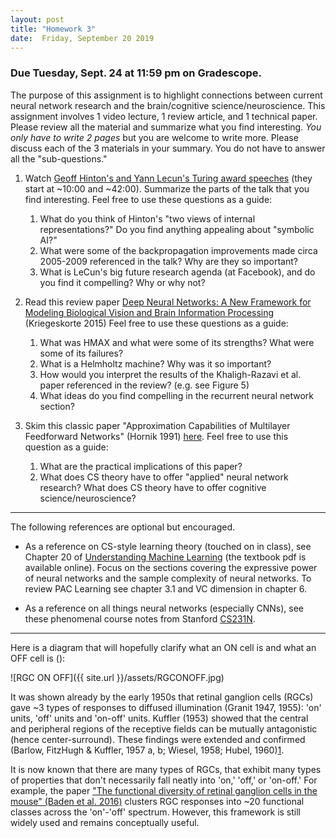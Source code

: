 ```yaml
---
layout: post
title: "Homework 3"
date:  Friday, September 20 2019
---
```



### Due Tuesday, Sept. 24 at 11:59 pm on Gradescope. 

The purpose of this assignment is to highlight connections between current neural network research and the brain/cognitive science/neuroscience. This assignment involves 1 video lecture, 1 review article, and 1 technical paper. Please review all the material and summarize what you find interesting. *You only have to write 2 pages* but you are welcome to write more.  Please discuss each of the 3 materials in your summary. You do not have to answer all the "sub-questions."

1. Watch [Geoff Hinton's and Yann Lecun's Turing award speeches](https://www.youtube.com/watch?v=VsnQf7exv5I) (they start at ~10:00 and ~42:00). Summarize the parts of the talk that you find interesting. Feel free to use these questions as a guide:

    1. What do you think of Hinton's "two views of internal representations?" Do you find anything appealing about "symbolic AI?"
    2. What were some of the backpropagation improvements made circa 2005-2009 referenced in the talk? Why are they so important?
    3. What is LeCun's big future research agenda (at Facebook), and do you find it compelling? Why or why not?

2. Read this review paper [Deep Neural Networks: A New Framework for Modeling Biological Vision and Brain Information Processing](https://www.annualreviews.org/doi/full/10.1146/annurev-vision-082114-035447) (Kriegeskorte 2015) Feel free to use these questions as a guide:
    1. What was HMAX and what were some of its strengths? What were some of its failures?
    2. What is a Helmholtz machine? Why was it so important?
    2. How would you interpret the results of the Khaligh-Razavi et al. paper referenced in the review? (e.g. see Figure 5)
    3. What ideas do you find compelling in the recurrent neural network section?

3. Skim this classic paper "Approximation Capabilities of Multilayer Feedforward Networks" (Hornik 1991) [here](http://www.vision.jhu.edu/teaching/learning/deeplearning18/assets/Hornik-91.pdf). Feel free to use this question as a guide:
    1. What are the practical implications of this paper?
    2. What does CS theory have to offer "applied" neural network research? What does CS theory have to offer cognitive science/neuroscience?

-----------------------

The following references are optional but encouraged.

* As a reference on CS-style learning theory (touched on in class), see Chapter 20 of [Understanding Machine Learning](https://www.cs.huji.ac.il/~shais/UnderstandingMachineLearning/understanding-machine-learning-theory-algorithms.pdf) (the textbook pdf is available online). Focus on the sections covering the expressive power of neural networks and the sample complexity of neural networks. To review PAC Learning see chapter 3.1 and VC dimension in chapter 6.

* As a reference on all things neural networks (especially CNNs), see these phenomenal course notes from Stanford [CS231N](http://cs231n.github.io/convolutional-networks/). 

------------------------

Here is a diagram that will hopefully clarify what an ON cell is and what an OFF cell is ():


![RGC ON OFF]({{ site.url }}/assets/RGCONOFF.jpg)

It was shown already by the early 1950s that retinal ganglion cells (RGCs) gave ~3 types of responses to diffused illumination (Granit 1947, 1955): 'on' units, 'off' units and 'on-off' units. Kuffler (1953) showed that the central and peripheral regions of the receptive fields can be mutually antagonistic (hence center-surround). These findings were extended and confirmed (Barlow, FitzHugh & Kuffler, 1957 a, b; Wiesel, 1958; Hubel, 1960)[1](https://physoc.onlinelibrary.wiley.com/doi/pdf/10.1113/jphysiol.1960.sp006557).

It is now known that there are many types of RGCs, that exhibit many types of properties that don't necessarily fall neatly into 'on,' 'off,' or 'on-off.' For example, the paper ["The functional diversity of retinal ganglion cells in the mouse" (Baden et al. 2016)](https://search.proquest.com/docview/1759544312?accountid=10226&pq-origsite=360link) clusters RGC responses into ~20 functional classes across the 'on'-'off' spectrum. However, this framework is still widely used and remains conceptually useful.








